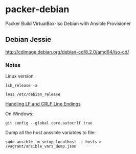 # packer-debian

Packer Build VirtualBox-Iso Debian with Ansible Provisioner

## Debian Jessie

http://cdimage.debian.org/debian-cd/8.2.0/amd64/iso-cd/

### Notes

Linux version

    lsb_release -a

    less /etc/debian_release

[Handling LF and CRLF Line Endings](https://www.jetbrains.com/idea/help/handling-lf-and-crlf-line-endings.html)

On Windows:

    git config --global core.autocrlf true
    
Dump all the host anssible variables to file:

    sudo ansible -m setup localhost -i hosts > /vagrant/ansible_vars_dump.json
